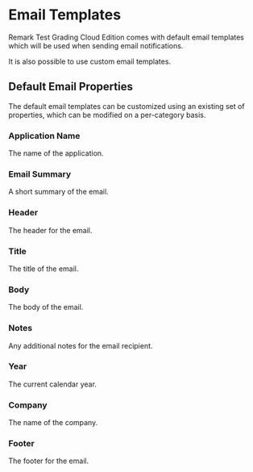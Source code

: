 # Email Templates

Remark Test Grading Cloud Edition comes with default email templates which will be used when sending email notifications.

It is also possible to use custom email templates.

## Default Email Properties

The default email templates can be customized using an existing set of properties, which can be modified on a per-category basis.

### Application Name

The name of the application.

### Email Summary

A short summary of the email.

### Header

The header for the email.

### Title

The title of the email.

### Body

The body of the email.

### Notes

Any additional notes for the email recipient.

### Year

The current calendar year.

### Company

The name of the company.

### Footer

The footer for the email.
